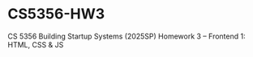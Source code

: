 # CS5356-HW3
CS 5356 Building Startup Systems (2025SP) Homework 3 – Frontend 1: HTML, CSS &amp; JS 
